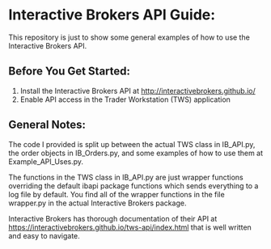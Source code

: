 # Interactive Brokers API Guide:

This repository is just to show some general examples of how to use the Interactive Brokers API. 

## Before You Get Started: 

1. Install the Interactive Brokers API at http://interactivebrokers.github.io/ 
2. Enable API access in the Trader Workstation (TWS) application 

## General Notes:

The code I provided is split up between the actual TWS class in IB_API.py, the order objects in
IB_Orders.py, and some examples of how to use them at Example_API_Uses.py. 

The functions in the TWS class in IB_API.py are just wrapper functions overriding the default ibapi package functions
which sends everything to a log file by default. You find all of the wrapper functions in the file wrapper.py in the actual Interactive Brokers package. 

Interactive Brokers has thorough documentation of their API at 
https://interactivebrokers.github.io/tws-api/index.html that is well written and easy to navigate. 
<br><br>



